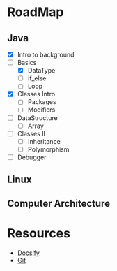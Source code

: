 # RoadMap

## Java
- [x] Intro to background
- [ ] Basics
  - [x] DataType
  - [ ] if_else
  - [ ] Loop
- [x] Classes Intro
  - [ ] Packages
  - [ ] Modifiers
- [ ] DataStructure
  - [ ] Array
- [ ] Classes II
  - [ ]  Inheritance
  - [ ]  Polymorphism
- [ ] Debugger

## Linux

## Computer Architecture



# Resources

- [Docsify](https://docsify.js.org/#/)
- [Git](https://learngitbranching.js.org)
